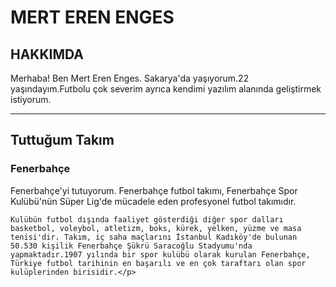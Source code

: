<h1>MERT EREN ENGES</h1>
<h2>HAKKIMDA</h2>
<p>Merhaba! Ben Mert Eren Enges. Sakarya'da yaşıyorum.22 yaşındayım.Futbolu çok severim ayrıca kendimi yazılım alanında geliştirmek istiyorum.</p>
<hr>
<h2>Tuttuğum Takım</h2>
<h3>Fenerbahçe</h3>
<p>Fenerbahçe'yi tutuyorum. Fenerbahçe futbol takımı, Fenerbahçe Spor Kulübü'nün Süper Lig'de mücadele eden profesyonel futbol takımıdır.

    Kulübün futbol dışında faaliyet gösterdiği diğer spor dalları basketbol, voleybol, atletizm, boks, kürek, yelken, yüzme ve masa tenisi'dir. Takım, iç saha maçlarını İstanbul Kadıköy'de bulunan 50.530 kişilik Fenerbahçe Şükrü Saracoğlu Stadyumu'nda yapmaktadır.1907 yılında bir spor kulübü olarak kurulan Fenerbahçe, Türkiye futbol tarihinin en başarılı ve en çok taraftarı olan spor kulüplerinden birisidir.</p>
